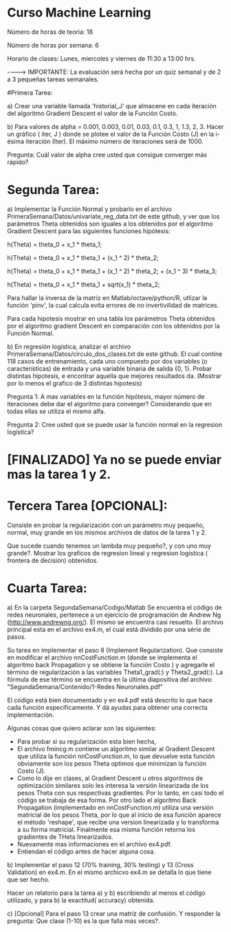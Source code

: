 # Curso Machine Learning

Número de horas de teoria: 18 

Número de horas por semana: 6

Horario de clases: Lunes, miercoles y viernes de 11:30 a 13:00 hrs.

----> IMPORTANTE: La evaluación será hecha por un quiz semanal y de 2 a 3 pequeñas tareas semanales.

#Primera Tarea: 

a) Crear una variable llamada 'historial_J' que almacene en cada iteración del algoritmo Gradient Descent  el valor de la Función Costo.

b) Para valores de alpha = 0.001, 0.003, 0.01, 0.03, 0.1, 0.3, 1, 1.3, 2, 3. Hacer un gráfico   ( iter, J )  donde se plotee el valor de la Función Costo (J) en la i-ésima iteración (Iter). El máximo número de iteraciones será de 1000.

Pregunta: Cuál valor de alpha cree usted que consigue converger más rápido? 


# Segunda Tarea:

a) Implementar la Función Normal y probarlo en el archivo PrimeraSemana/Datos/univariate_reg_data.txt de este github, y ver que los parámetros Theta obtenidos son iguales a los obtenidos por el algoritmo Gradient Descent para las siguientes funciones hipótesis:

h(Theta) = theta_0 + x_1 * theta_1;

h(Theta) = theta_0 + x_1 * theta_1 + (x_1 ^ 2) * theta_2; 

h(Theta) = theta_0 + x_1 * theta_1 + (x_1 ^ 2) * theta_2; + (x_1 ^ 3) * theta_3;

h(Theta) = theta_0 + x_1 * theta_1 + sqrt(x_1) * theta_2;

Para hallar la inversa de la matriz en Matlab/octave/python/R, utlizar la función  'pinv', la cual calcula evita errores de no invertivilidad de matrices. 

Para cada hipotesis mostrar en una tabla los parámetros Theta obtenidos por el algoritmo gradient Descent en comparación con los obtenidos por la Función Normal.

b) En regresión logística, analizar el archivo PrimeraSemana/Datos/circulo_dos_clases.txt de este github. El cual contine 118 casos de entrenamiento, cada uno compuesto por dos variables (o características) de entrada y una variable binaria de salida {0, 1}.
Probar distintas hipotesis, e encontrar aquella que mejores resultados da. (Mostrar por lo menos el grafico de 3 distintas hipotesis) 

Pregunta 1: A mas variables en la función hipótesis, mayor número de iteraciones debe dar el algoritmo para converger? Considerando que en todas ellas se utiliza el mismo alfa.

Pregunta 2: Cree usted que se puede usar la función normal en la regresion logística?

# [FINALIZADO] Ya no se puede enviar mas la tarea 1 y 2.

# Tercera Tarea [OPCIONAL]:
Consiste en probar la regularización con un parámetro  muy pequeño, normal, muy grande  en los mismos archivos de datos de la tarea 1 y 2. 

Que sucede cuando tenemos un lambda muy pequeño?, y con uno muy grande?. Mostrar los graficos de regresion lineal  y regresion logistica ( frontera de decisión) obtenidos.

# Cuarta Tarea:
a) En la carpeta SegundaSemana/Codigo/Matlab Se encuentra el código de redes neuronales, pertenece a un ejercicio de programación de  Andrew Ng (http://www.andrewng.org/). El mismo se encuentra casi resuelto. El archivo principal esta en el archivo ex4.m, el cual está dividido por una série de pasos. 

Su tarea  en implementar el paso 8 (Implement Regularization). Que consiste en modificar el archivo nnCostFunction.m (donde se implementa el algoritmo back Propagation y se obtiene la función Costo ) y agregarle el término de regularización a las variables Theta1_grad(:) y Theta2_grad(:). La fórmula de ese término se encuentra en la última diapositiva del archivo: "SegundaSemana/Contenido/1-Redes Neuronales.pdf"

El código está bien documentado y en ex4.pdf está descrito lo que hace cada función especificamente. Y dá ayudas para obtener una correcta implementación.

Algunas cosas que quiero aclarar  son las siguientes: 
 - Para probar si su regularización esta bien hecha, 
 - El archivo  fmincg.m   contiene un algoritmo similar al Gradient Descent que  utiliza la función nnCostFunction.m, lo que devuelve esta función obviamente son los pesos Theta optimos que minimizan la función Costo (J).
 - Como lo dije en clases, al Gradient Descent u otros algoritmos de optimización similares solo les interesa la versión linearizada de los pesos Theta con sus respectivas gradientes. Por lo tanto, en casi todo el código se trabaja de esa forma. Por otro lado el algoritmo Back Propagation (implementado en nnCostFunction.m) utiliza una versión matricial de los pesos Theta, por lo que al inicio de esa función aparece el método 'reshape', que recibe una version linearizada y lo transforma a su forma matricial. Finalmente esa misma función retorna los gradientes de THeta linearizados.
 - Nuevamente mas informaciones en el archivo ex4.pdf.
 - Entiendan el código antes de hacer alguna cosa. 


b) Implementar el paso 12 (70% training, 30% testing) y 13 (Cross Validation) en ex4.m.  En el mismo archicvo ex4.m se detalla lo que tiene que ser hecho. 

Hacer un relatorio para la tarea a) y b) escribiendo al menos el código utilizado, y para b) la exactitud( accuracy) obtenida.

c) [Opcional] Para el paso 13 crear una matriz de confusión. Y responder la pregunta: Que clase (1-10) es la que falla mas veces?.
